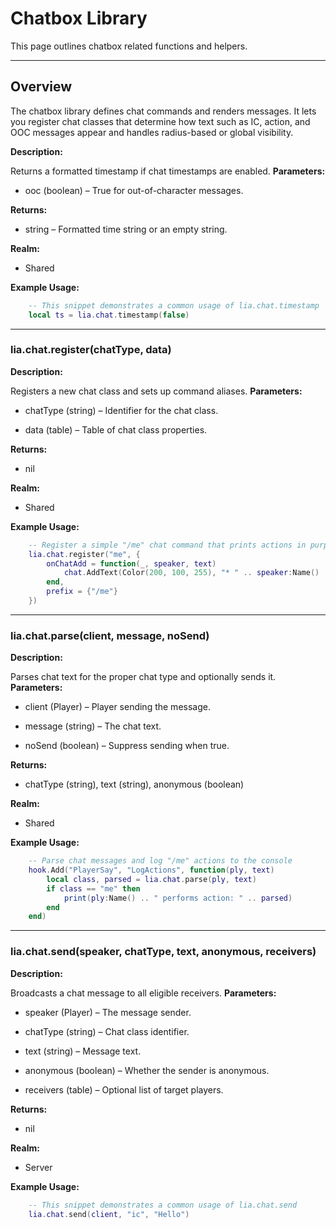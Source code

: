 # Chatbox Library

This page outlines chatbox related functions and helpers.

---

## Overview
The chatbox library defines chat commands and renders messages. It lets you register chat classes that determine how text such as IC, action, and OOC messages appear and handles radius-based or global visibility.


**Description:**

Returns a formatted timestamp if chat timestamps are enabled.
**Parameters:**

* ooc (boolean) – True for out-of-character messages.

**Returns:**

* string – Formatted time string or an empty string.

**Realm:**

* Shared

**Example Usage:**

```lua
    -- This snippet demonstrates a common usage of lia.chat.timestamp
    local ts = lia.chat.timestamp(false)
```

---


### lia.chat.register(chatType, data)


**Description:**

Registers a new chat class and sets up command aliases.
**Parameters:**

* chatType (string) – Identifier for the chat class.

* data (table) – Table of chat class properties.

**Returns:**

* nil

**Realm:**

* Shared

**Example Usage:**

```lua
    -- Register a simple "/me" chat command that prints actions in purple
    lia.chat.register("me", {
        onChatAdd = function(_, speaker, text)
            chat.AddText(Color(200, 100, 255), "* " .. speaker:Name() .. " " .. text)
        end,
        prefix = {"/me"}
    })
```

---


### lia.chat.parse(client, message, noSend)


**Description:**

Parses chat text for the proper chat type and optionally sends it.
**Parameters:**

* client (Player) – Player sending the message.

* message (string) – The chat text.

* noSend (boolean) – Suppress sending when true.

**Returns:**

* chatType (string), text (string), anonymous (boolean)

**Realm:**

* Shared

**Example Usage:**

```lua
    -- Parse chat messages and log "/me" actions to the console
    hook.Add("PlayerSay", "LogActions", function(ply, text)
        local class, parsed = lia.chat.parse(ply, text)
        if class == "me" then
            print(ply:Name() .. " performs action: " .. parsed)
        end
    end)
```

---


### lia.chat.send(speaker, chatType, text, anonymous, receivers)


**Description:**

Broadcasts a chat message to all eligible receivers.
**Parameters:**

* speaker (Player) – The message sender.

* chatType (string) – Chat class identifier.

* text (string) – Message text.

* anonymous (boolean) – Whether the sender is anonymous.

* receivers (table) – Optional list of target players.

**Returns:**

* nil

**Realm:**

* Server

**Example Usage:**

```lua
    -- This snippet demonstrates a common usage of lia.chat.send
    lia.chat.send(client, "ic", "Hello")
```
